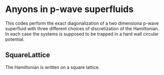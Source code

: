 # Anyons in p-wave superfluids

This codes perform the exact diagonalization of a two dimensiona p-wave superfluid with three different choices of discretization of the Hamiltonian. In each case the systems is supposed to be trapped in a hard wall circular potential.

## SquareLattice

The Hamiltonian is written on a square lattice.
